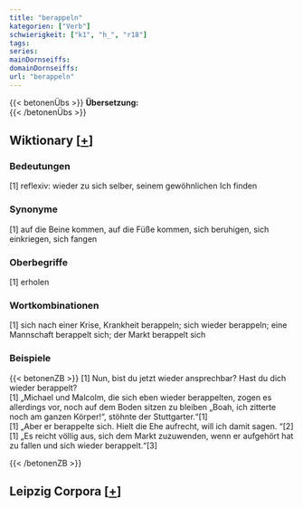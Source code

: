 ```yaml
---
title: "berappeln"
kategorien: ["Verb"]
schwierigkeit: ["k1", "h_", "r18"]
tags:
series:
mainDornseiffs:
domainDornseiffs:
url: "berappeln"
---
```


{{< betonenÜbs >}}
**Übersetzung:**  
{{< /betonenÜbs >}}

## Wiktionary [[+](https://de.wiktionary.org/wiki/berappeln)]

### Bedeutungen
[1] reflexiv: wieder zu sich selber, seinem gewöhnlichen Ich finden  

### Synonyme
[1] auf die Beine kommen, auf die Füße kommen, sich beruhigen, sich einkriegen, sich fangen  

### Oberbegriffe
[1] erholen  

### Wortkombinationen
[1] sich nach einer Krise, Krankheit berappeln; sich wieder berappeln; eine Mannschaft berappelt sich; der Markt berappelt sich  

### Beispiele
{{< betonenZB >}}
[1] Nun, bist du jetzt wieder ansprechbar? Hast du dich wieder berappelt?  
[1] „Michael und Malcolm, die sich eben wieder berappelten, zogen es allerdings vor, noch auf dem Boden sitzen zu bleiben „Boah, ich zitterte noch am ganzen Körper!“, stöhnte der Stuttgarter.“[1]  
[1] „Aber er berappelte sich. Hielt die Ehe aufrecht, will ich damit sagen. “[2]  
[1] „Es reicht völlig aus, sich dem Markt zuzuwenden, wenn er aufgehört hat zu fallen und sich wieder berappelt.“[3]  

{{< /betonenZB >}}

## Leipzig Corpora [[+](https://corpora.uni-leipzig.de/en/res?word=berappeln&corpusId=deu_newscrawl-public_2018)]

